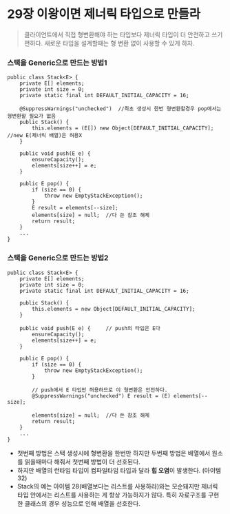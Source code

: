# 29장 이왕이면 제너릭 타입으로 만들라
> 클라이언트에서 직접 형변환해야 하는 타입보다 제너릭 타입이 더 안전하고 쓰기 편하다. 
> 새로운 타입을 설계할때는 형 변환 없이 사용할 수 있게 하자.
 
### 스택을 Generic으로 만드는 방법1
```
public class Stack<E> {
    private E[] elements;
    private int size = 0;
    private static final int DEFAULT_INITIAL_CAPACITY = 16;

    @SuppressWarnings("unchecked")  //최초 생성시 한번 형변환할경우 pop에서는 형변환할 필요가 없음
    public Stack() {
        this.elements = (E[]) new Object[DEFAULT_INITIAL_CAPACITY]; //new E(제너릭 배열)은 허용X
    }

    public void push(E e) {
        ensureCapacity();
        elements[size++] = e;
    }

    public E pop() {
        if (size == 0) {
            throw new EmptyStackException();
        }
        E result = elements[--size];
        elements[size] = null;  //다 쓴 참조 해제
        return result;
    }
    ...
}
```

### 스택을 Generic으로 만드는 방법2
```
public class Stack<E> {
    private E[] elements;
    private int size = 0;
    private static final int DEFAULT_INITIAL_CAPACITY = 16;

    public Stack() {
        this.elements = new Object[DEFAULT_INITIAL_CAPACITY];
    }

    public void push(E e) {     // push의 타입은 E다
        ensureCapacity();
        elements[size++] = e;
    }

    public E pop() {
        if (size == 0) {
            throw new EmptyStackException();
        }
        
        // push에서 E 타입만 허용하므로 이 형변환은 안전하다.
        @SuppressWarnings("unchecked") E result = (E) elements[--size];
        
        elements[size] = null;  //다 쓴 참조 해제
        return result;
    }
    ...
}
```
* 첫번째 방법은 스택 생성시에 형변환을 한번만 하지만 두번째 방법은 배열에서 원소를 읽을때마다 해줘서 첫번째 방법이 더 선호된다.
* 하지만 배열의 런타임 타입이 컴파일타임 타입과 달라 **힙 오염**이 발생한다. (아이템32)
* Stack의 예는 아이템 28(배열보다는 리스트를 사용하라)와는 모순돼지만 제너릭 타입 안에서는 리스트를 사용하는 게 항상 가능하지가 않다. 특히 자료구조를 구현한 클래스의 경우 성능으로 인해 배열을 선호한다.  